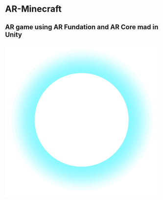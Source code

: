 # AR-Minecraft
## AR game using AR Fundation and AR Core mad in Unity

![Test](PlacementMarkerBase.png)
